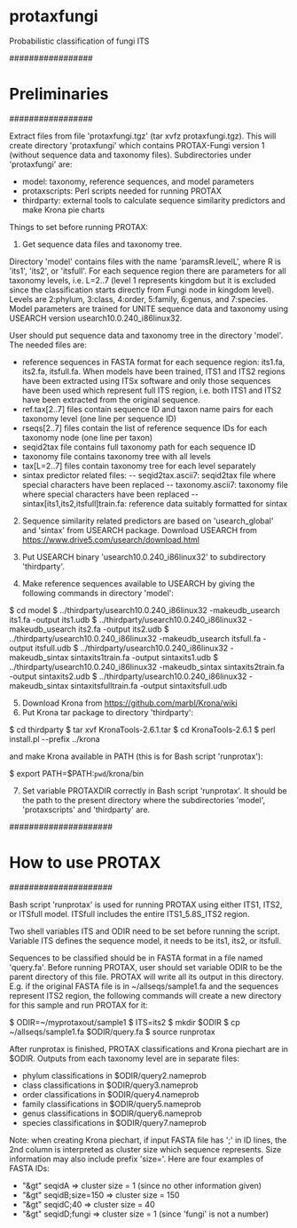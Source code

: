 # protaxfungi
Probabilistic classification of fungi ITS

#################
# Preliminaries #
#################

Extract files from file 'protaxfungi.tgz' (tar xvfz protaxfungi.tgz). This will create directory 'protaxfungi' which contains PROTAX-Fungi version 1 (without sequence data and taxonomy files). Subdirectories under 'protaxfungi' are:

- model: taxonomy, reference sequences, and model parameters
- protaxscripts: Perl scripts needed for running PROTAX
- thirdparty: external tools to calculate sequence similarity predictors and make Krona pie charts

Things to set before running PROTAX:

1) Get sequence data files and taxonomy tree. 

Directory 'model' contains files with the name 'paramsR.levelL', where R is 'its1', 'its2', or 'itsfull'. For each sequence region there are parameters for all taxonomy levels, i.e. L=2..7 (level 1 represents kingdom but it is excluded since the classification starts directly from Fungi node in kingdom level). Levels are 2:phylum, 3:class, 4:order, 5:family, 6:genus, and 7:species. Model parameters are trained for UNITE sequence data and taxonomy using USEARCH version usearch10.0.240_i86linux32.

User should put sequence data and taxonomy tree in the directory 'model'. The needed files are:
- reference sequences in FASTA format for each sequence region: its1.fa, its2.fa, itsfull.fa. When models have been trained, ITS1 and ITS2 regions have been extracted using ITSx software and only those sequences have been used which represent full ITS region, i.e. both ITS1 and ITS2 have been extracted from the original sequence.
- ref.tax[2..7] files contain sequence ID and taxon name pairs for each taxonomy level (one line per sequence ID)
- rseqs[2..7] files contain the list of reference sequence IDs for each taxonomy node (one line per taxon)
- seqid2tax file contains full taxonomy path for each sequence ID
- taxonomy file contains taxonomy tree with all levels
- tax[L=2..7] files contain taxonomy tree for each level separately
- sintax predictor related files:
  -- seqid2tax.ascii7: seqid2tax file where special characters have been replaced
  -- taxonomy.ascii7: taxonomy file where special characters have been replaced
  -- sintax[its1,its2,itsfull]train.fa: reference data suitably formatted for sintax

2) Sequence similarity related predictors are based on 'usearch_global' and 'sintax' from USEARCH package. Download USEARCH from https://www.drive5.com/usearch/download.html

3) Put USEARCH binary 'usearch10.0.240_i86linux32' to subdirectory 'thirdparty'. 
4) Make reference sequences available to USEARCH by giving the following commands in directory 'model':

$ cd model
$ ../thirdparty/usearch10.0.240_i86linux32 -makeudb_usearch its1.fa -output its1.udb
$ ../thirdparty/usearch10.0.240_i86linux32 -makeudb_usearch its2.fa -output its2.udb
$ ../thirdparty/usearch10.0.240_i86linux32 -makeudb_usearch itsfull.fa -output itsfull.udb
$ ../thirdparty/usearch10.0.240_i86linux32 -makeudb_sintax sintaxits1train.fa -output sintaxits1.udb
$ ../thirdparty/usearch10.0.240_i86linux32 -makeudb_sintax sintaxits2train.fa -output sintaxits2.udb
$ ../thirdparty/usearch10.0.240_i86linux32 -makeudb_sintax sintaxitsfulltrain.fa -output sintaxitsfull.udb

5) Download Krona from https://github.com/marbl/Krona/wiki 
6) Put Krona tar package to directory 'thirdparty':

$ cd thirdparty
$ tar xvf KronaTools-2.6.1.tar
$ cd KronaTools-2.6.1
$ perl install.pl --prefix ../krona

and make Krona available in PATH (this is for Bash script 'runprotax'):

$ export PATH=$PATH:`pwd`/krona/bin

7) Set variable PROTAXDIR correctly in Bash script 'runprotax'. It should be the path to the present directory where the subdirectories 'model', 'protaxscripts' and 'thirdparty' are.

#####################
# How to use PROTAX #
#####################

Bash script 'runprotax' is used for running PROTAX using either ITS1, ITS2, or ITSfull model. ITSfull includes the entire ITS1_5.8S_ITS2 region. 

Two shell variables ITS and ODIR need to be set before running the script. Variable ITS defines the sequence model, it needs to be its1, its2, or itsfull.

Sequences to be classified should be in FASTA format in a file named 'query.fa'. Before running PROTAX, user should set variable ODIR to be the parent directory of this file. PROTAX will write all its output in this directory. E.g. if the original FASTA file is in ~/allseqs/sample1.fa and the sequences represent ITS2 region, the following commands will create a new directory for this sample and run PROTAX for it:

$ ODIR=~/myprotaxout/sample1
$ ITS=its2
$ mkdir $ODIR
$ cp ~/allseqs/sample1.fa $ODIR/query.fa
$ source runprotax

After runprotax is finished, PROTAX classifications and Krona piechart are in $ODIR. Outputs from each taxonomy level are in separate files:

- phylum classifications in $ODIR/query2.nameprob
- class classifications in $ODIR/query3.nameprob
- order classifications in $ODIR/query4.nameprob
- family classifications in $ODIR/query5.nameprob
- genus classifications in $ODIR/query6.nameprob
- species classifications in $ODIR/query7.nameprob

Note: when creating Krona piechart, if input FASTA file has ';' in ID lines, the 2nd column is interpreted as cluster size which sequence represents. Size information may also include prefix 'size='. Here are four examples of FASTA IDs:

- "&gt" seqidA              =>   cluster size = 1  (since no other information given)
- "&gt" seqidB;size=150     =>   cluster size = 150
- "&gt" seqidC;40           =>   cluster size = 40
- "&gt" seqidD;fungi        =>   cluster size = 1  (since 'fungi' is not a number)
